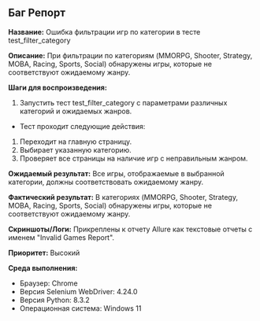## Баг Репорт

**Название:** Ошибка фильтрации игр по категории в тесте test_filter_category

**Описание:** При фильтрации по категориям (MMORPG, Shooter, Strategy, MOBA, Racing, Sports, Social) обнаружены игры, которые не соответствуют ожидаемому жанру.

**Шаги для воспроизведения:**

1. Запустить тест test_filter_category с параметрами различных категорий и ожидаемых жанров.
- Тест проходит следующие действия:
1. Переходит на главную страницу.
2. Выбирает указанную категорию.
3. Проверяет все страницы на наличие игр с неправильным жанром.

**Ожидаемый результат:** Все игры, отображаемые в выбранной категории, должны соответствовать ожидаемому жанру.

**Фактический результат:** В категориях (MMORPG, Shooter, Strategy, MOBA, Racing, Sports, Social) обнаружены игры, которые не соответствуют ожидаемому жанру.

**Скриншоты/Логи:** Прикреплены к отчету Allure как текстовые отчеты с именем "Invalid Games Report".

**Приоритет:** Высокий

**Среда выполнения:**

- Браузер: Chrome
- Версия Selenium WebDriver: 4.24.0
- Версия Python: 8.3.2
- Операционная система: Windows 11